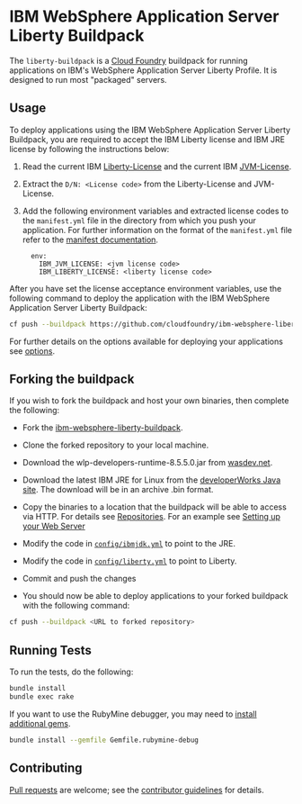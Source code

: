 # IBM WebSphere Application Server Liberty Buildpack

The `liberty-buildpack` is a [Cloud Foundry][] buildpack for running applications on IBM's WebSphere Application Server Liberty Profile.  It is designed to run most "packaged" servers.

## Usage
To deploy applications using the IBM WebSphere Application Server Liberty Buildpack, you are required to accept the IBM Liberty license and IBM JRE license by following the instructions below:

1. Read the current IBM [Liberty-License][] and the current IBM [JVM-License][].
2. Extract the `D/N: <License code>` from the Liberty-License and JVM-License.
3. Add the following environment variables and extracted license codes to the `manifest.yml` file in the directory from which you push your application. For further information on the format of
the `manifest.yml` file refer to the [manifest documentation][].

    ```
      env:
        IBM_JVM_LICENSE: <jvm license code>
        IBM_LIBERTY_LICENSE: <liberty license code>
    ```

After you have set the license acceptance environment variables, use the following command to deploy the application with the IBM WebSphere Application Server Liberty Buildpack:

```bash
cf push --buildpack https://github.com/cloudfoundry/ibm-websphere-liberty-buildpack.git
```

For further details on the options available for deploying your applications see [options][].

## Forking the buildpack   
If you wish to fork the buildpack and host your own binaries, then complete the following:

* Fork the [ibm-websphere-liberty-buildpack](https://github.com/cloudfoundry/ibm-websphere-liberty-buildpack).

* Clone the forked repository to your local machine.

* Download the wlp-developers-runtime-8.5.5.0.jar from [wasdev.net][].

* Download the latest IBM JRE for Linux from the [developerWorks Java site][].
  The download will be in an archive .bin format.
   
* Copy the binaries to a location that the buildpack will be able to access via HTTP. For details see
  [Repositories][]. For an example see [Setting up your Web Server][example]

* Modify the code in [`config/ibmjdk.yml`][ibmjdk.yml] to point to the JRE.

* Modify the code in [`config/liberty.yml`][liberty.yml] to point to Liberty.

* Commit and push the changes

* You should now be able to deploy applications to your forked buildpack with the following command:

```bash
cf push --buildpack <URL to forked repository>
```
    
## Running Tests
To run the tests, do the following:

```bash
bundle install
bundle exec rake
```

If you want to use the RubyMine debugger, you may need to [install additional gems][].

```bash
bundle install --gemfile Gemfile.rubymine-debug
```

## Contributing
[Pull requests][] are welcome; see the [contributor guidelines][] for details.

[Apache License]: http://www.apache.org/licenses/LICENSE-2.0
[Cloud Foundry]: http://www.cloudfoundry.com
[contributor guidelines]: CONTRIBUTING.md
[GitHub's forking functionality]: https://help.github.com/articles/fork-a-repo
[install additional gems]: http://stackoverflow.com/questions/11732715/how-do-i-install-ruby-debug-base19x-on-mountain-lion-for-intellij
[pull request]: https://help.github.com/articles/using-pull-requests
[Pull requests]: http://help.github.com/send-pull-requests
[example]: docs/installation.md#setting-up-your-web-server
[options]: docs/server-xml-options.md
[Repositories]: docs/util-repositories.md
[ibmjdk.yml]: config/ibmjdk.yml
[liberty.yml]: config/liberty.yml
[wasdev.net]: http://wasdev.net
[developerWorks Java site]: https://www.ibm.com/developerworks/java/jdk/
[Liberty-License]: http://public.dhe.ibm.com/ibmdl/export/pub/software/websphere/wasdev/downloads/wlp/8.5.5.0/lafiles/runtime//en.html
[JVM-License]: http://www14.software.ibm.com/cgi-bin/weblap/lap.pl?la_formnum=&li_formnum=L-AWON-8GALN9&title=IBM%C2%AE+SDK%2C+Java-+Technology+Edition%2C+Version+7.0&l=en
[manifest documentation]: http://docs.cloudfoundry.com/docs/using/deploying-apps/manifest.html
